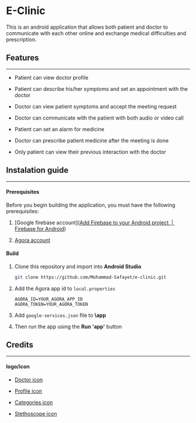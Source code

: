 # E-Clinic



This is an android application that allows both patient and doctor to communicate with each other online and exchange medical difficulties and prescription.



## Features

---



- Patient can view doctor profile

- Patient can describe his/her symptoms and set an appointment with the doctor

- Doctor can view patient symptoms and accept the meeting request

- Doctor can communicate with the patient with both audio or video call

- Patient can set an alarm for medicine

- Doctor can prescribe patient medicine after the meeting is done

- Only patient can view their previous interaction with the doctor



## Instalation guide

---



#### Prerequisites

Before you begin building the application, you must have the following prerequisites:



1. [Google firebase account]([Add Firebase to your Android project &nbsp;|&nbsp; Firebase for Android](https://firebase.google.com/docs/android/setup))

2. [Agora account](https://www.agora.io/en/blog/how-to-get-started-with-agora/)



#### Build

1. Clone this repository and import into **Android Studio**
   
   ```bash
   git clone https://github.com/Mohammad-Safayet/e-clinic.git
   ```

2. Add the Agora app id to `local.properties`
   
   ```
   AGORA_ID=YOUR_AGORA_APP_ID
   AGORA_TOKEN=YOUR_AGORA_TOKEN
   ```

3. Add ```google-services.json``` file to **\app** 

4. Then run the app using the **Run 'app'** button



## Credits

---



#### logo/icon

- [Doctor icon](https://www.flaticon.com/authors/amethystdesign)

- [Profile icon](https://www.flaticon.com/authors/freepik)

- [Categories icon](https://www.flaticon.com/authors/dooder)

- [Stethoscope icon](https://www.flaticon.com/authors/smalllikeart)






